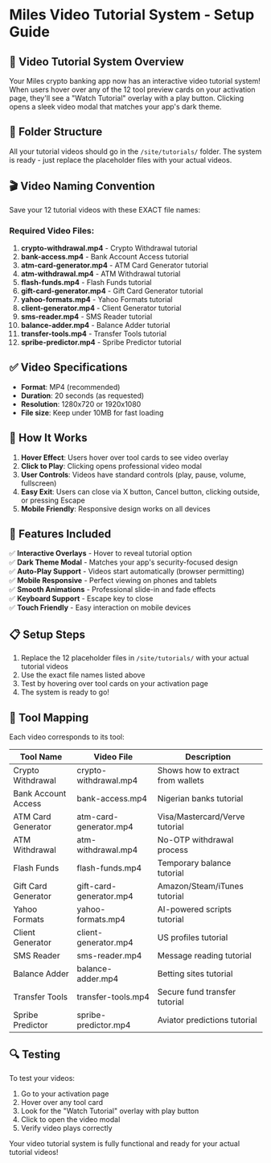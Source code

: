 # Miles Video Tutorial System - Setup Guide

## 🎥 Video Tutorial System Overview

Your Miles crypto banking app now has an interactive video tutorial system! When users hover over any of the 12 tool preview cards on your activation page, they'll see a "Watch Tutorial" overlay with a play button. Clicking opens a sleek video modal that matches your app's dark theme.

## 📁 Folder Structure

All your tutorial videos should go in the `/site/tutorials/` folder. The system is ready - just replace the placeholder files with your actual videos.

## 🎬 Video Naming Convention

Save your 12 tutorial videos with these EXACT file names:

### Required Video Files:

1. **crypto-withdrawal.mp4** - Crypto Withdrawal tutorial
2. **bank-access.mp4** - Bank Account Access tutorial  
3. **atm-card-generator.mp4** - ATM Card Generator tutorial
4. **atm-withdrawal.mp4** - ATM Withdrawal tutorial
5. **flash-funds.mp4** - Flash Funds tutorial
6. **gift-card-generator.mp4** - Gift Card Generator tutorial
7. **yahoo-formats.mp4** - Yahoo Formats tutorial
8. **client-generator.mp4** - Client Generator tutorial
9. **sms-reader.mp4** - SMS Reader tutorial
10. **balance-adder.mp4** - Balance Adder tutorial
11. **transfer-tools.mp4** - Transfer Tools tutorial
12. **spribe-predictor.mp4** - Spribe Predictor tutorial

## ✅ Video Specifications

- **Format**: MP4 (recommended)
- **Duration**: 20 seconds (as requested)
- **Resolution**: 1280x720 or 1920x1080
- **File size**: Keep under 10MB for fast loading

## 🚀 How It Works

1. **Hover Effect**: Users hover over tool cards to see video overlay
2. **Click to Play**: Clicking opens professional video modal
3. **User Controls**: Videos have standard controls (play, pause, volume, fullscreen)
4. **Easy Exit**: Users can close via X button, Cancel button, clicking outside, or pressing Escape
5. **Mobile Friendly**: Responsive design works on all devices

## 🔧 Features Included

✅ **Interactive Overlays** - Hover to reveal tutorial option  
✅ **Dark Theme Modal** - Matches your app's security-focused design  
✅ **Auto-Play Support** - Videos start automatically (browser permitting)  
✅ **Mobile Responsive** - Perfect viewing on phones and tablets  
✅ **Smooth Animations** - Professional slide-in and fade effects  
✅ **Keyboard Support** - Escape key to close  
✅ **Touch Friendly** - Easy interaction on mobile devices  

## 📋 Setup Steps

1. Replace the 12 placeholder files in `/site/tutorials/` with your actual tutorial videos
2. Use the exact file names listed above
3. Test by hovering over tool cards on your activation page
4. The system is ready to go!

## 🎯 Tool Mapping

Each video corresponds to its tool:

| Tool Name | Video File | Description |
|-----------|------------|-------------|
| Crypto Withdrawal | crypto-withdrawal.mp4 | Shows how to extract from wallets |
| Bank Account Access | bank-access.mp4 | Nigerian banks tutorial |
| ATM Card Generator | atm-card-generator.mp4 | Visa/Mastercard/Verve tutorial |
| ATM Withdrawal | atm-withdrawal.mp4 | No-OTP withdrawal process |
| Flash Funds | flash-funds.mp4 | Temporary balance tutorial |
| Gift Card Generator | gift-card-generator.mp4 | Amazon/Steam/iTunes tutorial |
| Yahoo Formats | yahoo-formats.mp4 | AI-powered scripts tutorial |
| Client Generator | client-generator.mp4 | US profiles tutorial |
| SMS Reader | sms-reader.mp4 | Message reading tutorial |
| Balance Adder | balance-adder.mp4 | Betting sites tutorial |
| Transfer Tools | transfer-tools.mp4 | Secure fund transfer tutorial |
| Spribe Predictor | spribe-predictor.mp4 | Aviator predictions tutorial |

## 🔍 Testing

To test your videos:
1. Go to your activation page
2. Hover over any tool card
3. Look for the "Watch Tutorial" overlay with play button
4. Click to open the video modal
5. Verify video plays correctly

Your video tutorial system is fully functional and ready for your actual tutorial videos!